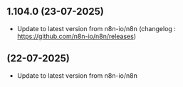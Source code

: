 
## 1.104.0 (23-07-2025)
- Update to latest version from n8n-io/n8n (changelog : https://github.com/n8n-io/n8n/releases)


##  (22-07-2025)
- Update to latest version from n8n-io/n8n

